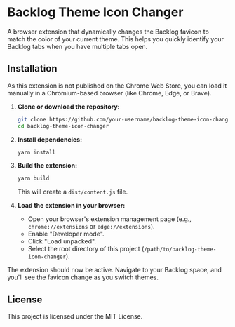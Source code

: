 # Backlog Theme Icon Changer

A browser extension that dynamically changes the Backlog favicon to match the color of your current theme. This helps you quickly identify your Backlog tabs when you have multiple tabs open.

## Installation

As this extension is not published on the Chrome Web Store, you can load it manually in a Chromium-based browser (like Chrome, Edge, or Brave).

1.  **Clone or download the repository:**
    ```bash
    git clone https://github.com/your-username/backlog-theme-icon-changer.git
    cd backlog-theme-icon-changer
    ```

2.  **Install dependencies:**
    ```bash
    yarn install
    ```

3.  **Build the extension:**
    ```bash
    yarn build
    ```
    This will create a `dist/content.js` file.

4.  **Load the extension in your browser:**
    -   Open your browser's extension management page (e.g., `chrome://extensions` or `edge://extensions`).
    -   Enable "Developer mode".
    -   Click "Load unpacked".
    -   Select the root directory of this project (`/path/to/backlog-theme-icon-changer`).

The extension should now be active. Navigate to your Backlog space, and you'll see the favicon change as you switch themes.

## License

This project is licensed under the MIT License.
